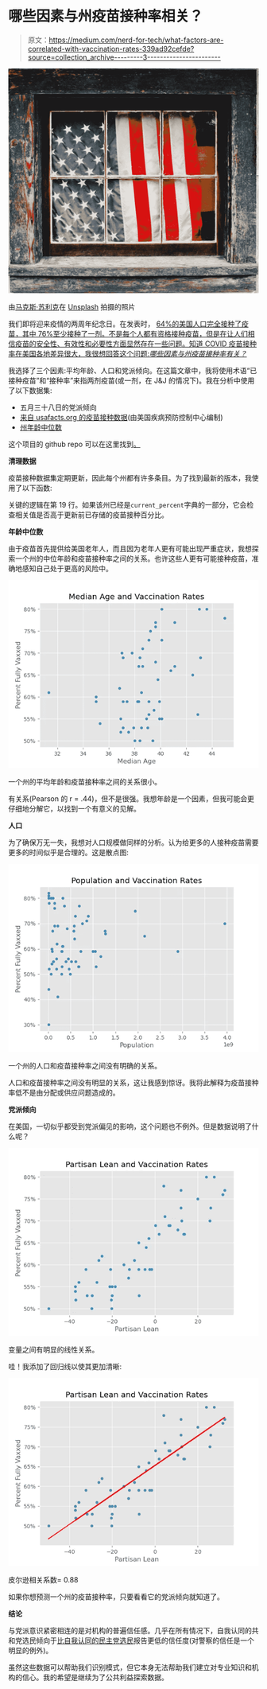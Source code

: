 # 哪些因素与州疫苗接种率相关？

> 原文：<https://medium.com/nerd-for-tech/what-factors-are-correlated-with-vaccination-rates-339ad92cefde?source=collection_archive---------3----------------------->

![](img/d23db7bb912d8b4b28422c99dca8c407.png)

由[马克斯·苏利克](https://unsplash.com/@maxsulik?utm_source=unsplash&utm_medium=referral&utm_content=creditCopyText)在 [Unsplash](https://unsplash.com/s/photos/states?utm_source=unsplash&utm_medium=referral&utm_content=creditCopyText) 拍摄的照片

我们即将迎来疫情的两周年纪念日。在发表时， [64%的美国人口完全接种了疫苗，其中 76%至少接种了一剂。不是每个人都有资格接种疫苗，但是在让人们相信疫苗的安全性、有效性和必要性方面显然存在一些问题。知道 COVID 疫苗接种率在美国各地差异很大，我很想回答这个问题:*哪些因素与州疫苗接种率有关？*](https://usafacts.org/visualizations/covid-vaccine-tracker-states/)

我选择了三个因素:平均年龄、人口和党派倾向。在这篇文章中，我将使用术语“已接种疫苗”和“接种率”来指两剂疫苗(或一剂，在 J&J 的情况下)。我在分析中使用了以下数据集:

*   五月三十八日的党派倾向
*   [来自 usafacts.org 的疫苗接种数据](https://usafacts.org/visualizations/covid-vaccine-tracker-states/)(由美国疾病预防控制中心编制)
*   [州年龄中位数](https://en.wikipedia.org/wiki/List_of_U.S._states_and_territories_by_median_age)

这个项目的 github repo 可以在这里找到[。](https://github.com/mpechter/vax)

**清理数据**

疫苗接种数据集定期更新，因此每个州都有许多条目。为了找到最新的版本，我使用了以下函数:

关键的逻辑在第 19 行。如果该州已经是`current_percent`字典的一部分，它会检查相关值是否高于更新前已存储的疫苗接种百分比。

**年龄中位数**

由于疫苗首先提供给美国老年人，而且因为老年人更有可能出现严重症状，我想探索一个州的中位年龄和疫苗接种率之间的关系。也许这些人更有可能接种疫苗，准确地感知自己处于更高的风险中。

![](img/41ba8fe838347e5ca437268ae227507e.png)

一个州的平均年龄和疫苗接种率之间的关系很小。

有关系(Pearson 的 r = .44)，但不是很强。我想年龄是一个因素，但我可能会更仔细地分解它，以找到一个有意义的见解。

**人口**

为了确保万无一失，我想对人口规模做同样的分析。认为给更多的人接种疫苗需要更多的时间似乎是合理的。这是散点图:

![](img/0761fd6b0258dc20b91493a111aff00d.png)

一个州的人口和疫苗接种率之间没有明确的关系。

人口和疫苗接种率之间没有明显的关系，这让我感到惊讶。我将此解释为疫苗接种率低不是由分配或供应问题造成的。

**党派倾向**

在美国，一切似乎都受到党派偏见的影响，这个问题也不例外。但是数据说明了什么呢？

![](img/f57c6d87c054d8669284f457bc2f1d37.png)

变量之间有明显的线性关系。

哇！我添加了回归线以使其更加清晰:

![](img/a468260b028a892d6a8c710f05f0900d.png)

皮尔逊相关系数= 0.88

如果你想预测一个州的疫苗接种率，只要看看它的党派倾向就知道了。

**结论**

与党派意识紧密相连的是对机构的普遍信任感。几乎在所有情况下，自我认同的共和党选民倾向于[比自我认同的民主党选民](https://morningconsult.com/tracking-trust-in-institutions/)报告更低的信任度(对警察的信任是一个明显的例外)。

虽然这些数据可以帮助我们识别模式，但它本身无法帮助我们建立对专业知识和机构的信心。我的希望是继续为了公共利益探索数据。